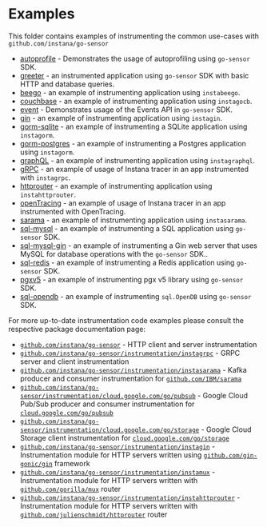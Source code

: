 Examples
========

This folder contains examples of instrumenting the common use-cases with `github.com/instana/go-sensor`

* [autoprofile](./autoprofile) - Demonstrates the usage of autoprofiling using `go-sensor` SDK.
* [greeter](./http-database-greeter) - an instrumented application using `go-sensor` SDK with basic HTTP and database queries.
* [beego](./beego) - an example of instrumenting application using `instabeego`.
* [couchbase](./couchbase) - an example of instrumenting application using `instagocb`.
* [event](./event) - Demonstrates usage of the Events API in `go-sensor` SDK.
* [gin](./gin) - an example of instrumenting application using `instagin`.
* [gorm-sqlite](./gorm-sqlite) - an example of instrumenting a SQLite application using `instagorm`.
* [gorm-postgres](./gorm-postgres) - an example of instrumenting a Postgres application using `instagorm`.
* [graphQL](./graphql) - an example of instrumenting application using `instagraphql`.
* [gRPC](./grpc-client-server) - an example of usage of Instana tracer in an app instrumented with `instagrpc`.
* [httprouter](./httprouter) - an example of instrumenting application using `instahttprouter`.
* [openTracing](./opentracing) - an example of usage of Instana tracer in an app instrumented with OpenTracing.
* [sarama](./sarama) - an example of instrumenting application using `instasarama`.
* [sql-mysql](./sql-mysql) - an example of instrumenting a SQL application using `go-sensor` SDK.
* [sql-mysql-gin](./sql-mysql-gin) - an example of instrumenting a Gin web server that uses MySQL for database operations with the `go-sensor` SDK..
* [sql-redis](./sql-redis) - an example of instrumenting a Redis application using `go-sensor` SDK.
* [pgxv5](./pgxv5) - an example of instrumenting pgx v5 library using `go-sensor` SDK.
* [sql-opendb](./sql-opendb) - an example of instrumenting `sql.OpenDB` using `go-sensor` SDK.

For more up-to-date instrumentation code examples please consult the respective package documentation page:

* [`github.com/instana/go-sensor`](https://pkg.go.dev/github.com/instana/go-sensor?tab=doc#pkg-overview) - HTTP client and server instrumentation
* [`github.com/instana/go-sensor/instrumentation/instagrpc`](https://pkg.go.dev/github.com/instana/go-sensor/instrumentation/instagrpc?tab=doc#pkg-overview) - GRPC server and client instrumentation
* [`github.com/instana/go-sensor/instrumentation/instasarama`](https://pkg.go.dev/github.com/instana/go-sensor/instrumentation/instasarama?tab=doc#pkg-overview) - Kafka producer and consumer instrumentation for [`github.com/IBM/sarama`](https://github.com/IBM/sarama)
* [`github.com/instana/go-sensor/instrumentation/cloud.google.com/go/pubsub`](https://pkg.go.dev/github.com/instana/go-sensor/instrumentation/cloud.google.com/go/pubsub?tab=doc#pkg-overview) - Google Cloud Pub/Sub producer and consumer instrumentation for [`cloud.google.com/go/pubsub`](https://cloud.google.com/go/pubsub)
* [`github.com/instana/go-sensor/instrumentation/cloud.google.com/go/storage`](https://pkg.go.dev/github.com/instana/go-sensor/instrumentation/cloud.google.com/go/storage?tab=doc#pkg-overview) - Google Cloud Storage client instrumentation for [`cloud.google.com/go/storage`](https://cloud.google.com/go/storage)
* [`github.com/instana/go-sensor/instrumentation/instagin`](https://pkg.go.dev/github.com/instana/go-sensor/instrumentation/instagin?tab=doc#pkg-overview) - Instrumentation module for HTTP servers written using [`github.com/gin-gonic/gin`](https://github.com/gin-gonic/gin) framework
* [`github.com/instana/go-sensor/instrumentation/instamux`](https://pkg.go.dev/github.com/instana/go-sensor/instrumentation/instamux?tab=doc#pkg-overview) - Instrumentation module for HTTP servers written with [`github.com/gorilla/mux`](https://github.com/gorilla/mux) router
* [`github.com/instana/go-sensor/instrumentation/instahttprouter`](https://pkg.go.dev/github.com/instana/go-sensor/instrumentation/instahttprouter?tab=doc#pkg-overview) - Instrumentation module for HTTP servers written with [`github.com/julienschmidt/httprouter`](https://github.com/julienschmidt/httprouter) router
